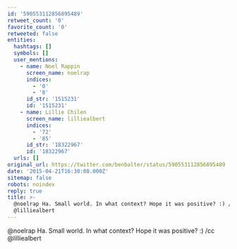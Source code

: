 ```yaml
---
id: '590553112856895489'
retweet_count: '0'
favorite_count: '0'
retweeted: false
entities:
  hashtags: []
  symbols: []
  user_mentions:
    - name: Noel Rappin
      screen_name: noelrap
      indices:
        - '0'
        - '8'
      id_str: '1515231'
      id: '1515231'
    - name: Lillie Chilen
      screen_name: lilliealbert
      indices:
        - '72'
        - '85'
      id_str: '18322967'
      id: '18322967'
  urls: []
original_url: https://twitter.com/benbalter/status/590553112856895489
date: '2015-04-21T16:30:08.000Z'
sitemap: false
robots: noindex
reply: true
title: >-
  @noelrap Ha. Small world. In what context? Hope it was positive? :) /cc
  @lilliealbert
---
```


@noelrap Ha. Small world. In what context? Hope it was positive? :) /cc @lilliealbert